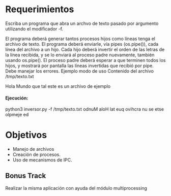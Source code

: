 # Requerimientos
Escriba un programa que abra un archvo de texto pasado por argumento utilizando el modificador -f.

El programa deberá generar tantos procesos hijos como líneas tenga el archivo de texto.
El programa deberá enviarle, vía pipes (os.pipe()), cada línea del archivo a un hijo.
Cada hijo deberá invertir el orden de las letras de la línea recibida, y se lo enviará al proceso padre nuevamente, también usando os.pipe().
El proceso padre deberá esperar a que terminen todos los hijos, y mostrará por pantalla las líneas invertidas que recibió por pipe.
Debe manejar los errores.
Ejemplo modo de uso
Contenido del archivo /tmp/texto.txt

Hola Mundo
que tal
este es un archivo
de ejemplo

#### Ejecución:
python3 inversor.py -f /tmp/texto.txt
odnuM aloH
lat euq
ovihcra nu se etse
olpmeje ed

# Objetivos
- Manejo de archivos
- Creación de procesos.
- Uso de mecanismos de IPC.
## Bonus Track
Realizar la misma aplicación con ayuda del módulo multiprocessing